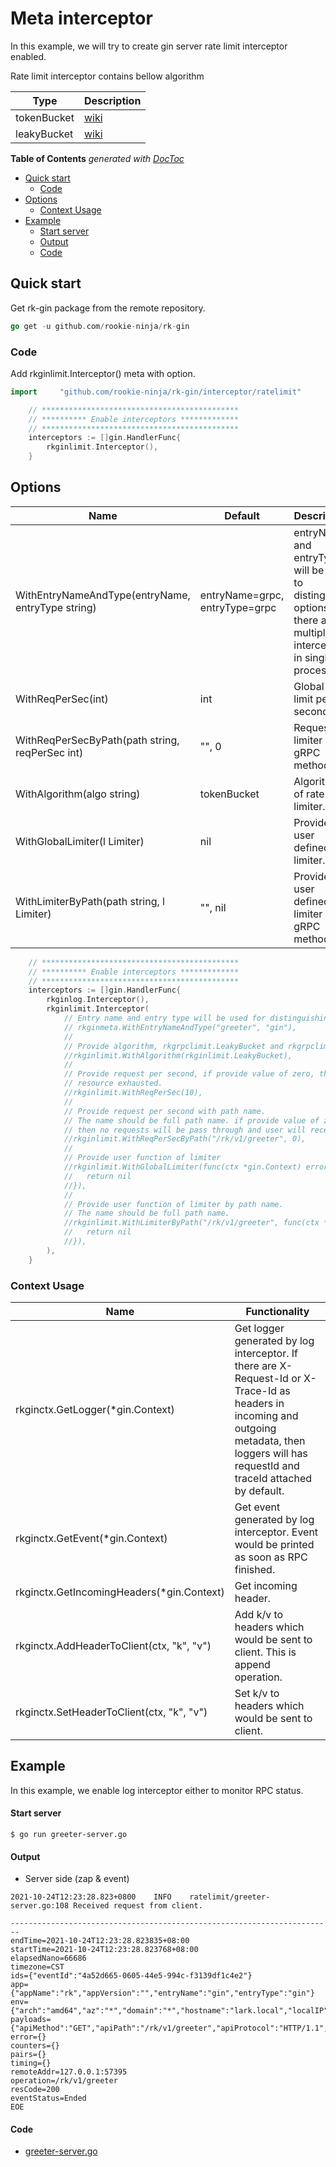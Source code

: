# Meta interceptor
In this example, we will try to create gin server rate limit interceptor enabled.

Rate limit interceptor contains bellow algorithm

| Type | Description |
| ---- | ---- |
| tokenBucket | [wiki](https://en.wikipedia.org/wiki/Token_bucket) |
| leakyBucket | [wiki](https://en.wikipedia.org/wiki/Leaky_bucket) |

<!-- START doctoc generated TOC please keep comment here to allow auto update -->
<!-- DON'T EDIT THIS SECTION, INSTEAD RE-RUN doctoc TO UPDATE -->
**Table of Contents**  *generated with [DocToc](https://github.com/thlorenz/doctoc)*

- [Quick start](#quick-start)
  - [Code](#code)
- [Options](#options)
  - [Context Usage](#context-usage)
- [Example](#example)
    - [Start server](#start-server)
    - [Output](#output)
    - [Code](#code-1)

<!-- END doctoc generated TOC please keep comment here to allow auto update -->

## Quick start
Get rk-gin package from the remote repository.

```go
go get -u github.com/rookie-ninja/rk-gin
```

### Code
Add rkginlimit.Interceptor() meta with option.

```go
import     "github.com/rookie-ninja/rk-gin/interceptor/ratelimit"
```
```go
    // ********************************************
    // ********** Enable interceptors *************
    // ********************************************
    interceptors := []gin.HandlerFunc{
        rkginlimit.Interceptor(),
    }
```

## Options
| Name | Default | Description |
| ---- | ---- | ---- |
| WithEntryNameAndType(entryName, entryType string) | entryName=grpc, entryType=grpc | entryName and entryType will be used to distinguish options if there are multiple interceptors in single process. |
| WithReqPerSec(int) | int | Global rate limit per second. |
| WithReqPerSecByPath(path string, reqPerSec int) | "", 0 | Request limiter by gRPC method. |
| WithAlgorithm(algo string) | tokenBucket | Algorithm of rate limiter. |
| WithGlobalLimiter(l Limiter) | nil | Provider user defined limiter. |
| WithLimiterByPath(path string, l Limiter) | "", nil | Provider user defined limiter by gRPC method. |

```go
	// ********************************************
	// ********** Enable interceptors *************
	// ********************************************
	interceptors := []gin.HandlerFunc{
		rkginlog.Interceptor(),
		rkginlimit.Interceptor(
			// Entry name and entry type will be used for distinguishing interceptors. Recommended.
			// rkginmeta.WithEntryNameAndType("greeter", "gin"),
			//
			// Provide algorithm, rkgrpclimit.LeakyBucket and rkgrpclimit.TokenBucket was available, default is TokenBucket.
			//rkginlimit.WithAlgorithm(rkginlimit.LeakyBucket),
			//
			// Provide request per second, if provide value of zero, then no requests will be pass through and user will receive an error with
			// resource exhausted.
			//rkginlimit.WithReqPerSec(10),
			//
			// Provide request per second with path name.
			// The name should be full path name. if provide value of zero,
			// then no requests will be pass through and user will receive an error with resource exhausted.
			//rkginlimit.WithReqPerSecByPath("/rk/v1/greeter", 0),
			//
			// Provide user function of limiter
			//rkginlimit.WithGlobalLimiter(func(ctx *gin.Context) error {
			//	 return nil
			//}),
			//
			// Provide user function of limiter by path name.
			// The name should be full path name.
			//rkginlimit.WithLimiterByPath("/rk/v1/greeter", func(ctx *gin.Context) error {
			//	 return nil
			//}),
		),
	}
```

### Context Usage
| Name | Functionality |
| ------ | ------ |
| rkginctx.GetLogger(*gin.Context) | Get logger generated by log interceptor. If there are X-Request-Id or X-Trace-Id as headers in incoming and outgoing metadata, then loggers will has requestId and traceId attached by default. |
| rkginctx.GetEvent(*gin.Context) | Get event generated by log interceptor. Event would be printed as soon as RPC finished. |
| rkginctx.GetIncomingHeaders(*gin.Context) | Get incoming header. |
| rkginctx.AddHeaderToClient(ctx, "k", "v") | Add k/v to headers which would be sent to client. This is append operation. |
| rkginctx.SetHeaderToClient(ctx, "k", "v") | Set k/v to headers which would be sent to client. |

## Example
In this example, we enable log interceptor either to monitor RPC status.

#### Start server
```shell script
$ go run greeter-server.go
```

#### Output
- Server side (zap & event)
```shell script
2021-10-24T12:23:28.823+0800    INFO    ratelimit/greeter-server.go:108 Received request from client.
```
```shell script
------------------------------------------------------------------------
endTime=2021-10-24T12:23:28.823835+08:00
startTime=2021-10-24T12:23:28.823768+08:00
elapsedNano=66686
timezone=CST
ids={"eventId":"4a52d665-0605-44e5-994c-f3139df1c4e2"}
app={"appName":"rk","appVersion":"","entryName":"gin","entryType":"gin"}
env={"arch":"amd64","az":"*","domain":"*","hostname":"lark.local","localIP":"192.168.101.5","os":"darwin","realm":"*","region":"*"}
payloads={"apiMethod":"GET","apiPath":"/rk/v1/greeter","apiProtocol":"HTTP/1.1","apiQuery":"","userAgent":"curl/7.64.1"}
error={}
counters={}
pairs={}
timing={}
remoteAddr=127.0.0.1:57395
operation=/rk/v1/greeter
resCode=200
eventStatus=Ended
EOE

```

#### Code
- [greeter-server.go](greeter-server.go)
